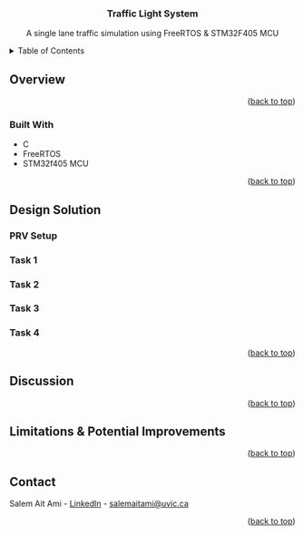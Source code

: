 <a name="readme-top"></a>

<!-- Title -->
<div align="center">
<h3 align="center">Traffic Light System</h3>

  <p align="center">
    A single lane traffic simulation using FreeRTOS & STM32F405 MCU
  </p>
</div>


<!-- TABLE OF CONTENTS -->
<details>
  <summary>Table of Contents</summary>
  <ol>
    <li>
      <a href="#overview">Overview</a>
      <ul>
        <li><a href="#built-with">Built With</a></li>
      </ul>
    </li>
    <li>
      <a href="#design-solution">Design Solution</a>
      <ul>
        <li><a href="#prv-setup">PRV Setup</a></li>
        <li><a href="#task-1">Task 1</a></li>
        <li><a href="#task-2">Task 2</a></li>
        <li><a href="#task-3">Task 3</a></li>
        <li><a href="#task-4">Task 4</a></li>
      </ul>
    </li>
    <li><a href="#discussion">Discussion</a></li>
    <li><a href="#limitation-&-potential-improvements">Limitations & Potential Improvements</a></li>
    <li><a href="#contact">Contact</a></li>
  </ol>
</details>



<!-- ABOUT THE PROJECT -->
## Overview



<p align="right">(<a href="#readme-top">back to top</a>)</p>


### Built With

* C
* FreeRTOS
* STM32f405 MCU

<p align="right">(<a href="#readme-top">back to top</a>)</p>


<!-- DESIGN SOLUTION -->
## Design Solution

### PRV Setup

### Task 1

### Task 2

### Task 3

### Task 4


<p align="right">(<a href="#readme-top">back to top</a>)</p>


<!-- DISCUSSION -->
## Discussion


<p align="right">(<a href="#readme-top">back to top</a>)</p>

<!-- LIMITATIONS & POTENTIAL IMPROVEMENTS -->
## Limitations & Potential Improvements


<p align="right">(<a href="#readme-top">back to top</a>)</p>


<!-- CONTACT -->
## Contact

Salem Ait Ami - [LinkedIn](https://www.linkedin.com/in/salemaitami/) - [salemaitami@uvic.ca](salemaitami@uvic.ca)

<p align="right">(<a href="#readme-top">back to top</a>)</p>



<!-- MARKDOWN LINKS & IMAGES -->
[breadboard]: images/breadboard.png
